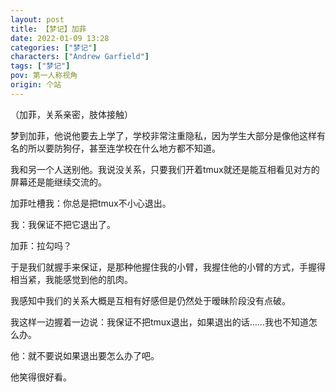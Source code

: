 ```yaml
---
layout: post
title: 【梦记】加菲
date: 2022-01-09 13:28
categories: ["梦记"]
characters: ["Andrew Garfield"]
tags: ["梦记"]
pov: 第一人称视角
origin: 个站
---
```


（加菲，关系亲密，肢体接触）

梦到加菲，他说他要去上学了，学校非常注重隐私，因为学生大部分是像他这样有名的所以要防狗仔，甚至连学校在什么地方都不知道。

我和另一个人送别他。我说没关系，只要我们开着tmux就还是能互相看见对方的屏幕还是能继续交流的。

加菲吐槽我：你总是把tmux不小心退出。

我：我保证不把它退出了。

加菲：拉勾吗？

于是我们就握手来保证，是那种他握住我的小臂，我握住他的小臂的方式，手握得相当紧，我能感觉到他的肌肉。

我感知中我们的关系大概是互相有好感但是仍然处于暧昧阶段没有点破。

我这样一边握着一边说：我保证不把tmux退出，如果退出的话……我也不知道怎么办。

他：就不要说如果退出要怎么办了吧。

他笑得很好看。
